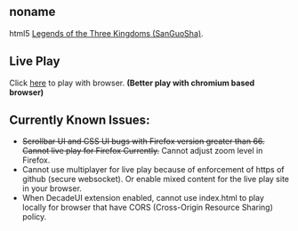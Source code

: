 ## noname
html5 [Legends of the Three Kingdoms (SanGuoSha)](https://en.wikipedia.org/wiki/Legends_of_the_Three_Kingdoms).

## Live Play
Click [here](https://adeFuLoDgu.github.io/noname) to play with browser. **(Better play with chromium based browser)**

## Currently Known Issues:
+ ~~Scrollbar UI and CSS UI bugs with Firefox version greater than 66. Cannot live play for Firefox Currently.~~ Cannot adjust zoom level in Firefox.
+ Cannot use multiplayer for live play because of enforcement of https of github (secure websocket). Or enable mixed content for the live play site in your browser.
+ When DecadeUI extension enabled, cannot use index.html to play locally for browser that have CORS (Cross-Origin Resource Sharing) policy.
